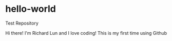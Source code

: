 # hello-world
Test Repository

Hi there! I'm Richard Lun and I love coding!
This is my first time using Github
